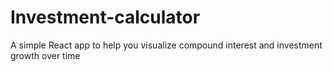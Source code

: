 # Investment-calculator
A simple React app to help you visualize compound interest and investment growth over time
